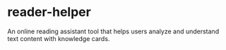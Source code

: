 # reader-helper
An online reading assistant tool that helps users analyze and understand text content with knowledge cards.
